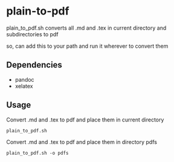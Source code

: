 # plain-to-pdf
plain_to_pdf.sh converts all .md and .tex in current directory and subdirectories to pdf

so, can add this to your path and run it wherever to convert them

## Dependencies
* pandoc
* xelatex

## Usage
Convert .md and .tex to pdf and place them in current directory
```
plain_to_pdf.sh
```

Convert .md and .tex to pdf and place them in directory pdfs
```
plain_to_pdf.sh -o pdfs
```
